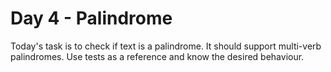 # Day 4 - Palindrome

Today's task is to check if text is a palindrome. It should support multi-verb palindromes.
Use tests as a reference and know the desired behaviour.